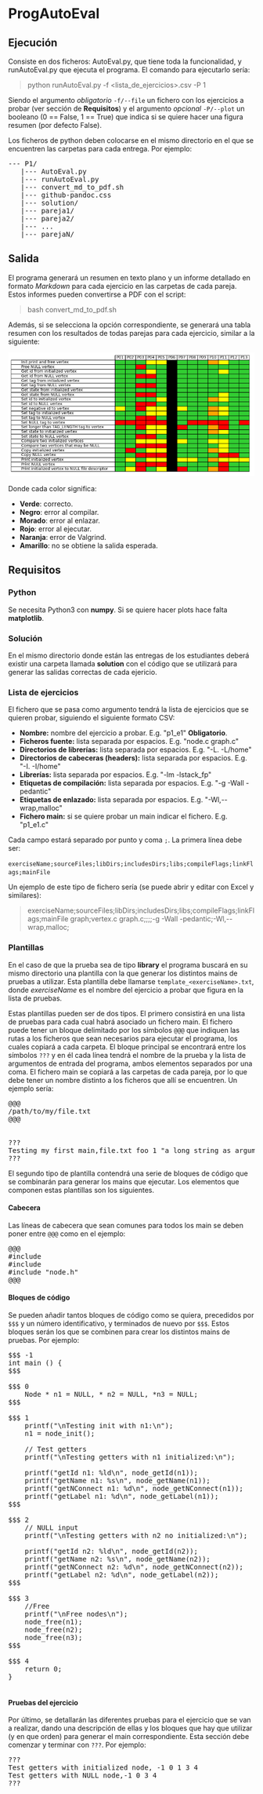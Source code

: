 # ProgAutoEval

## Ejecución

Consiste en dos ficheros: AutoEval.py, que tiene toda la funcionalidad, y runAutoEval.py que ejecuta el programa. El comando para ejecutarlo sería:

> python runAutoEval.py -f <lista_de_ejercicios\>.csv -P 1

Siendo el argumento *obligatorio* `-f/--file` un fichero con los ejercicios a probar (ver sección de **Requisitos**) y el argumento *opcional* `-P/--plot` un booleano (0 == False, 1 == True) que indica si se quiere hacer una figura resumen (por defecto False).

Los ficheros de python deben colocarse en el mismo directorio en el que se encuentren las carpetas para cada entrega. Por ejemplo:

<pre>
--- P1/
   |--- AutoEval.py
   |--- runAutoEval.py
   |--- convert_md_to_pdf.sh
   |--- github-pandoc.css
   |--- solution/
   |--- pareja1/
   |--- pareja2/
   |--- ...
   |--- parejaN/
</pre>


## Salida

El programa generará un resumen en texto plano y un informe detallado en formato *Markdown* para cada ejercicio en las carpetas de cada pareja. Estos informes pueden convertirse a PDF con el script:

> bash convert_md_to_pdf.sh

Además, si se selecciona la opción correspondiente, se generará una tabla resumen con los resultados de todas parejas para cada ejercicio, similar a la siguiente:

![Ejemplo de tabla](table_example.png)

Donde cada color significa:
- **Verde**: correcto.
- **Negro**: error al compilar.
- **Morado**: error al enlazar.
- **Rojo**: error al ejecutar.
- **Naranja**: error de Valgrind.
- **Amarillo**: no se obtiene la salida esperada.

## Requisitos

### Python
Se necesita Python3 con **numpy**. Si se quiere hacer plots hace falta **matplotlib**.

### Solución
En el mismo directorio donde están las entregas de los estudiantes deberá existir una carpeta llamada **solution** con el código que se utilizará para generar las salidas correctas de cada ejericio.

### Lista de ejercicios

El fichero que se pasa como argumento tendrá la lista de ejercicios que se quieren probar, siguiendo el siguiente formato CSV:

- **Nombre:** nombre del ejercicio a probar. E.g. "p1_e1" **Obligatorio**.
- **Ficheros fuente:** lista separada por espacios. E.g. "node.c graph.c"
- **Directorios de librerías:** lista separada por espacios. E.g. "-L. -L/home"
- **Directorios de cabeceras (headers):** lista separada por espacios. E.g. "-I. -I/home"
- **Librerías:** lista separada por espacios. E.g. "-lm -lstack_fp"
- **Etiquetas de compilación:** lista separada por espacios. E.g. "-g -Wall -pedantic"
- **Etiquetas de enlazado:** lista separada por espacios. E.g. "-Wl,--wrap,malloc"
- **Fichero main:** si se quiere probar un main indicar el fichero. E.g. "p1_e1.c"

Cada campo estará separado por punto y coma `;`. La primera línea debe ser:

`exerciseName;sourceFiles;libDirs;includesDirs;libs;compileFlags;linkFlags;mainFile`

Un ejemplo de este tipo de fichero sería (se puede abrir y editar con Excel y similares):

> exerciseName;sourceFiles;libDirs;includesDirs;libs;compileFlags;linkFlags;mainFile
> graph;vertex.c graph.c;;;;-g -Wall -pedantic;-Wl,--wrap,malloc;


### Plantillas
En el caso de que la prueba sea de tipo **library** el programa buscará en su mismo directorio una plantilla con la que generar los distintos mains de pruebas a utilizar. Esta plantilla debe llamarse `template_<exerciseName>.txt`, donde *exerciseName* es el nombre del ejercicio a probar que figura en la lista de pruebas.

Estas plantillas pueden ser de dos tipos. El primero consistirá en una lista de pruebas para cada cual habrá asociado un fichero main. El fichero puede tener un bloque delimitado por los símbolos `@@@` que indiquen las rutas a los ficheros que sean necesarios para ejecutar el programa, los cuales copiará a cada carpeta. El bloque principal se encontrará entre los símbolos `???` y en él cada línea tendrá el nombre de la prueba y la lista de argumentos de entrada del programa, ambos elementos separados por una coma. El fichero main se copiará a las carpetas de cada pareja, por lo que debe tener un nombre distinto a los ficheros que allí se encuentren. Un ejemplo sería:
<pre>
@@@
/path/to/my/file.txt
@@@


???
Testing my first main,file.txt foo 1 "a long string as argument"
??? 
</pre>

El segundo tipo de plantilla contendrá una serie de bloques de código que se combinarán para generar los mains que ejecutar. Los elementos que componen estas plantillas son los siguientes.

#### Cabecera
Las líneas de cabecera que sean comunes para todos los main se deben poner entre `@@@` como en el ejemplo:
<pre>
@@@
#include <stdio.h>
#include <stdlib.h>
#include "node.h"
@@@
</pre>

#### Bloques de código
Se pueden añadir tantos bloques de código como se quiera, precedidos por `$$$` y un número identificativo, y terminados de nuevo por `$$$`. Estos bloques serán los que se combinen para crear los distintos mains de pruebas. Por ejemplo:

<pre>
$$$ -1
int main () {
$$$

$$$ 0
	Node * n1 = NULL, * n2 = NULL, *n3 = NULL;
$$$

$$$ 1
	printf("\nTesting init with n1:\n");
	n1 = node_init();

	// Test getters
	printf("\nTesting getters with n1 initialized:\n");

	printf("getId n1: %ld\n", node_getId(n1));
	printf("getName n1: %s\n", node_getName(n1));
	printf("getNConnect n1: %d\n", node_getNConnect(n1));
	printf("getLabel n1: %d\n", node_getLabel(n1));
$$$

$$$ 2
	// NULL input
	printf("\nTesting getters with n2 no initialized:\n");

	printf("getId n2: %ld\n", node_getId(n2));
	printf("getName n2: %s\n", node_getName(n2));
	printf("getNConnect n2: %d\n", node_getNConnect(n2));
	printf("getLabel n2: %d\n", node_getLabel(n2));
$$$

$$$ 3
	//Free
	printf("\nFree nodes\n");
	node_free(n1);
	node_free(n2);
	node_free(n3);
$$$

$$$ 4
	return 0;
}

</pre>



#### Pruebas del ejercicio
Por último, se detallarán las diferentes pruebas para el ejercicio que se van a realizar, dando una descripción de ellas y los bloques que hay que utilizar (y en que orden) para generar el main correspondiente. Esta sección debe comenzar y terminar con `???`. Por ejemplo:

<pre>
???
Test getters with initialized node, -1 0 1 3 4
Test getters with NULL node,-1 0 3 4
???
</pre>